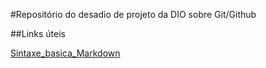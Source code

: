 #Repositório do desadio de projeto da DIO sobre Git/Github

##Links úteis

[Sintaxe_basica_Markdown](https://www.markdownguide.org/basic-syntax/)
